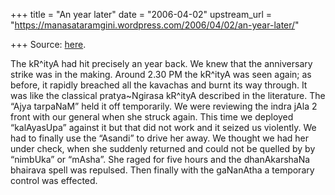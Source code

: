 +++
title = "An year later"
date = "2006-04-02"
upstream_url = "https://manasataramgini.wordpress.com/2006/04/02/an-year-later/"

+++
Source: [here](https://manasataramgini.wordpress.com/2006/04/02/an-year-later/).

The kR^ityA had hit precisely an year back. We knew that the anniversary strike was in the making. Around 2.30 PM the kR^ityA was seen again; as before, it rapidly breached all the kavachas and burnt its way through. It was like the classical pratya\~Ngirasa kR^ityA described in the literature. The “Ajya tarpaNaM” held it off temporarily. We were reviewing the indra jAla 2 front with our general when she struck again. This time we deployed “kalAyasUpa” against it but that did not work and it seized us violently. We had to finally use the “Asandi” to drive her away. We thought we had her under check, when she suddenly returned and could not be quelled by by “nimbUka” or “mAsha”. She raged for five hours and the dhanAkarshaNa bhairava spell was repulsed. Then finally with the gaNanAtha a temporary control was effected.

